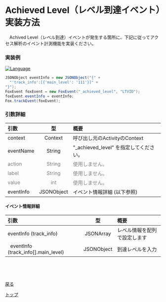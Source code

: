 #	Achieved Level（レベル到達イベント）実装方法

　Achived Level（レベル到達）イベントが発生する箇所に、下記に従ってアクセス解析のイベント計測機能を実装ください。

### 実装例

[![Language](https://img.shields.io/badge/language-Java-red.svg)]()
```java
JSONObject eventInfo = new JSONObject("{" +
  "'track_info':[{'main_level': '111'}]" +
"}");
FoxEvent foxEvent = new FoxEvent("_achieved_level", "LTVID");
foxEvent.eventInfo = eventInfo;
Fox.trackEvent(foxEvent);
```

### 引数詳細

| 引数 | 型 | 概要 |
|:----------|:-----------:|:------------|
|context|Context|呼び出し元のActivityのContext|
|eventName|String|"\_achieved\_level" を指定してください。|
|<span style="color:grey">action|<span style="color:grey">String|<span style="color:grey">使用しません。|
|<span style="color:grey">label|<span style="color:grey">String|<span style="color:grey">使用しません。|
|<span style="color:grey">value|<span style="color:grey">int|<span style="color:grey">使用しません。|
|eventInfo|JSONObject|イベント情報詳細 (以下参照)|

#### イベント情報詳細

| 引数 | 型 | 概要 |
|:----------|:-----------:|:------------|
|eventInfo (track_info)|JSONArray|レベル情報を配列で設定します|
|&nbsp;&nbsp;eventInfo (track_info[].main_level)|JSONObject|到達レベルを入力|
　　
---
[戻る](/lang/ja//doc/fox_engagement/README.md)

[トップ](/lang/ja/README.md)
